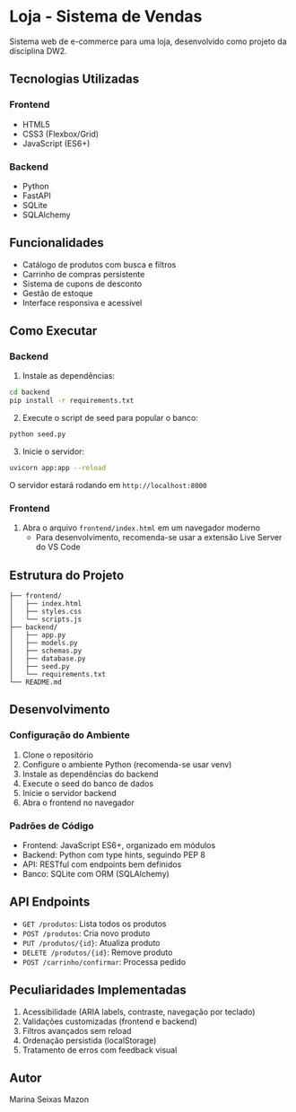 # Loja - Sistema de Vendas

Sistema web de e-commerce para uma loja, desenvolvido como projeto da disciplina DW2.

## Tecnologias Utilizadas

### Frontend
- HTML5
- CSS3 (Flexbox/Grid)
- JavaScript (ES6+)

### Backend
- Python
- FastAPI
- SQLite
- SQLAlchemy

## Funcionalidades

- Catálogo de produtos com busca e filtros
- Carrinho de compras persistente
- Sistema de cupons de desconto
- Gestão de estoque
- Interface responsiva e acessível

## Como Executar

### Backend

1. Instale as dependências:
```bash
cd backend
pip install -r requirements.txt
```

2. Execute o script de seed para popular o banco:
```bash
python seed.py
```

3. Inicie o servidor:
```bash
uvicorn app:app --reload
```

O servidor estará rodando em `http://localhost:8000`

### Frontend

1. Abra o arquivo `frontend/index.html` em um navegador moderno
   - Para desenvolvimento, recomenda-se usar a extensão Live Server do VS Code

## Estrutura do Projeto

```
├── frontend/
│   ├── index.html
│   ├── styles.css
│   └── scripts.js
├── backend/
│   ├── app.py
│   ├── models.py
│   ├── schemas.py
│   ├── database.py
│   ├── seed.py
│   └── requirements.txt
└── README.md
```

## Desenvolvimento

### Configuração do Ambiente

1. Clone o repositório
2. Configure o ambiente Python (recomenda-se usar venv)
3. Instale as dependências do backend
4. Execute o seed do banco de dados
5. Inicie o servidor backend
6. Abra o frontend no navegador

### Padrões de Código

- Frontend: JavaScript ES6+, organizado em módulos
- Backend: Python com type hints, seguindo PEP 8
- API: RESTful com endpoints bem definidos
- Banco: SQLite com ORM (SQLAlchemy)

## API Endpoints

- `GET /produtos`: Lista todos os produtos
- `POST /produtos`: Cria novo produto
- `PUT /produtos/{id}`: Atualiza produto
- `DELETE /produtos/{id}`: Remove produto
- `POST /carrinho/confirmar`: Processa pedido

## Peculiaridades Implementadas

1. Acessibilidade (ARIA labels, contraste, navegação por teclado)
2. Validações customizadas (frontend e backend)
3. Filtros avançados sem reload
4. Ordenação persistida (localStorage)
5. Tratamento de erros com feedback visual

## Autor

Marina Seixas Mazon
